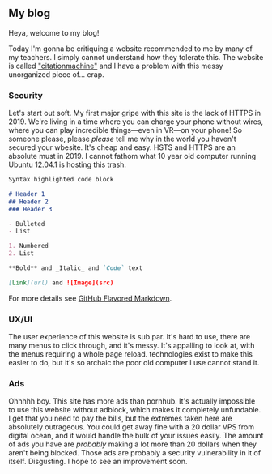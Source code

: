 ## My blog

Heya, welcome to my blog!

Today I'm gonna be critiquing a website recommended to me by many of my teachers. I simply cannot understand how they tolerate this. 
The website is called ["citationmachine"](http://www.citationmachine.net) and I have a problem with this messy unorganized piece of... crap.

### Security

Let's start out soft. My first major gripe with this site is the lack of HTTPS in 2019. 
We're living in a time where you can charge your phone without wires, where you can play incredible things—even in VR—on your phone!
So someone please, please _please_ tell me why in the world you haven't secured your wbesite. It's cheap and easy.
HSTS and HTTPS are an absolute must in 2019. I cannot fathom what 10 year old computer running Ubuntu 12.04.1 is hosting this trash.


```markdown
Syntax highlighted code block

# Header 1
## Header 2
### Header 3

- Bulleted
- List

1. Numbered
2. List

**Bold** and _Italic_ and `Code` text

[Link](url) and ![Image](src)
```

For more details see [GitHub Flavored Markdown](https://guides.github.com/features/mastering-markdown/).

### UX/UI

The user experience of this website is sub par. It's hard to use, there are many menus to click through, and it's messy.
It's appalling to look at, with the menus requiring a whole page reload. technologies exist to make this easier to do, but it's so
archaic the poor old computer I use cannot stand it.

### Ads

Ohhhhh boy. This site has more ads than pornhub. It's actually impossible to use this website without adblock, which makes it completely unfundable. I get that you need to pay the bills, but the extremes taken here are absolutely outrageous. You could get away fine with a 20 dollar VPS from digital ocean, and it would handle the bulk of your issues easily. The amount of ads you have are _probably_ making a lot more than 20 dollars when they aren't being blocked. Those ads are probably a security vulnerability in it of itself. Disgusting. I hope to see an improvement soon.
